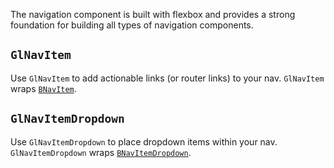 The navigation component is built with flexbox and provides a strong foundation for building all
types of navigation components.

## `GlNavItem`

Use `GlNavItem` to add actionable links (or router links) to your nav. `GlNavItem` wraps [`BNavItem`](https://bootstrap-vue.org/docs/components/navbar#b-nav-item).

## `GlNavItemDropdown`

Use `GlNavItemDropdown` to place dropdown items within your nav.
`GlNavItemDropdown` wraps [`BNavItemDropdown`](https://bootstrap-vue.org/docs/components/navbar#b-nav-item-dropdown).
